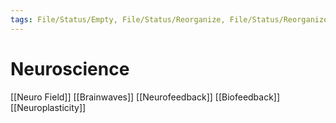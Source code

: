 ```yaml
---
tags: File/Status/Empty, File/Status/Reorganize, File/Status/Reorganize, File/Status/Recategorize, File/Status/Summarize, File/Status/Structuralize
---
```


# Neuroscience

[[Neuro Field]]
[[Brainwaves]]
[[Neurofeedback]]
[[Biofeedback]]
[[Neuroplasticity]]








